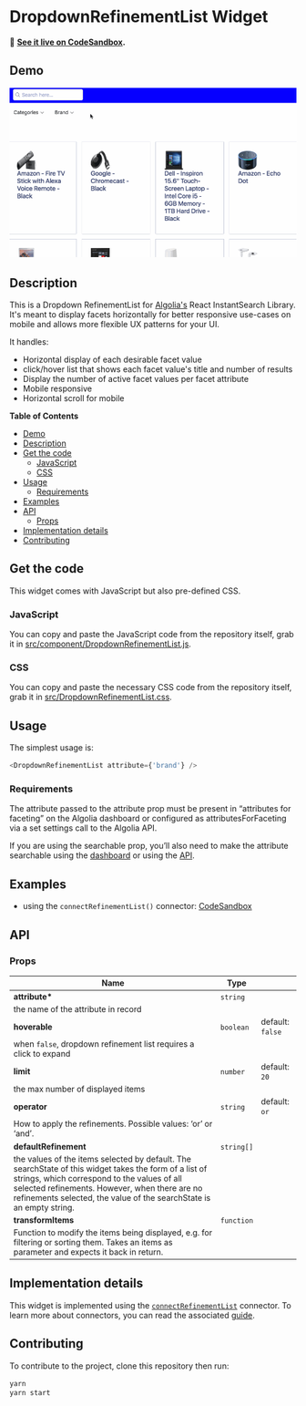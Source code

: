 # DropdownRefinementList Widget

🎥 **[See it live on CodeSandbox](https://codesandbox.io/s/6x3l73pkpw).**

## Demo

![demo of relevanceWidget](demo.gif)

## Description

This is a Dropdown RefinementList for [Algolia's](https://www.algolia.com) React InstantSearch Library. It's meant to display facets horizontally for better responsive use-cases on mobile and allows more flexible UX patterns for your UI.

It handles:

* Horizontal display of each desirable facet value
* click/hover list that shows each facet value's title and number of results
* Display the number of active facet values per facet attribute
* Mobile responsive
* Horizontal scroll for mobile

<!-- START doctoc generated TOC please keep comment here to allow auto update -->

<!-- DON'T EDIT THIS SECTION, INSTEAD RE-RUN doctoc TO UPDATE -->

**Table of Contents**

* [Demo](#demo)
* [Description](#description)
* [Get the code](#get-the-code)
  * [JavaScript](#javascript)
  * [CSS](#css)
* [Usage](#usage)
  * [Requirements](#requirements)
* [Examples](#examples)
* [API](#api)
  * [Props](#props)
* [Implementation details](#implementation-details)
* [Contributing](#contributing)

<!-- END doctoc generated TOC please keep comment here to allow auto update -->

## Get the code

This widget comes with JavaScript but also pre-defined CSS.

### JavaScript

You can copy and paste the JavaScript code from the repository itself, grab it in [src/component/DropdownRefinementList.js](src/component/DropdownRefinementList.js).

### CSS

You can copy and paste the necessary CSS code from the repository itself, grab it in [src/DropdownRefinementList.css](src/component/DropdownRefinementList.css).

## Usage

The simplest usage is:

```js
<DropdownRefinementList attribute={'brand'} />
```

### Requirements

The attribute passed to the attribute prop must be present in “attributes for faceting” on the Algolia dashboard or configured as attributesForFaceting via a set settings call to the Algolia API.

If you are using the searchable prop, you’ll also need to make the attribute searchable using the [dashboard](https://www.algolia.com/explorer/display/) or using the [API](https://www.algolia.com/doc/guides/searching/faceting/#search-for-facet-values).

## Examples

* using the `connectRefinementList()` connector: [CodeSandbox](https://codesandbox.io/s/6x3l73pkpw)

## API

### Props

| Name                                                                                                                                                                                                                                                                           | Type       |                  |
| ------------------------------------------------------------------------------------------------------------------------------------------------------------------------------------------------------------------------------------------------------------------------------ | ---------- | ---------------- |
| **attribute\***                                                                                                                                                                                                                                                                | `string`   |
| the name of the attribute in record                                                                                                                                                                                                                                            |
| **hoverable**                                                                                                                                                                                                                                                                  | `boolean`  | default: `false` |
| when `false`, dropdown refinement list requires a click to expand                                                                                                                                                                                                              |
| **limit**                                                                                                                                                                                                                                                                      | `number`   | default: `20`    |
| the max number of displayed items                                                                                                                                                                                                                                              |
| **operator**                                                                                                                                                                                                                                                                   | `string`   | default: `or`    |
| How to apply the refinements. Possible values: ‘or’ or ‘and’.                                                                                                                                                                                                                  |
| **defaultRefinement**                                                                                                                                                                                                                                                          | `string[]` |
| the values of the items selected by default. The searchState of this widget takes the form of a list of strings, which correspond to the values of all selected refinements. However, when there are no refinements selected, the value of the searchState is an empty string. |
| **transformItems**                                                                                                                                                                                                                                                             | `function` |
| Function to modify the items being displayed, e.g. for filtering or sorting them. Takes an items as parameter and expects it back in return.                                                                                                                                   |

## Implementation details

This widget is implemented using the [`connectRefinementList`](https://community.algolia.com/react-instantsearch/connectors/connectRefinementList.html) connector.
To learn more about connectors, you can read the associated [guide](https://community.algolia.com/react-instantsearch/guide/Connectors.html).

## Contributing

To contribute to the project, clone this repository then run:

```sh
yarn
yarn start
```
